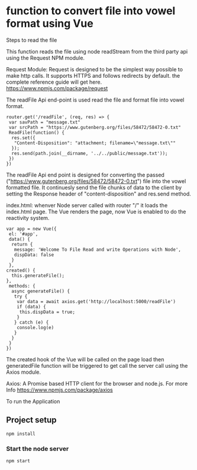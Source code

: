 # function to convert file into vowel format using Vue
Steps to read the file

This function reads the file using node readStream from the third party api using the Request NPM module.

Request Module:
Request is designed to be the simplest way possible to make http calls. It supports HTTPS and follows redirects by default. the complete reference guide will get here.
https://www.npmjs.com/package/request

The readFile Api end-point is used read the file and format file into vowel format.

    router.get('/readFile', (req, res) => {
     var savPath = "message.txt"
     var srcPath = "https://www.gutenberg.org/files/58472/58472-0.txt"
     ReadFile(function() {
      res.set({
       "Content-Disposition": "attachment; filename=\"message.txt\""
      });
      res.send(path.join(__dirname, '../../public/message.txt'));
     })
    })
The readFile Api end point is designed for converting the passed ("https://www.gutenberg.org/files/58472/58472-0.txt") 
file into the vowel formatted file.
It continuesly send the file chunks of data to the client by setting the Response header of "content-disposition" and res.send method.


index.html:
whenver Node server called with router "/" it loads the index.html page.
The Vue renders the page, now Vue is enabled to do the reactivity system.

	var app = new Vue({
	 el: '#app',
	 data() {
	  return {
	   message: 'Welcome To File Read and write Operations with Node',
	   dispData: false
	  }
	 },
    created() {
      this.generateFile();
    },
	 methods: {
	  async generateFile() {
	   try {
	    var data = await axios.get('http://localhost:5000/readFile')
	    if (data) {
	     this.dispData = true;
	    }
	   } catch (e) {
	    console.log(e)
	   }
	  }
	 }
	})
The created hook of the Vue will be called on the page load then generatedFile function  will be triggered to get call the server call using the Axios module.

Axios: A Promise based HTTP client for the browser and node.js. For more Info https://www.npmjs.com/package/axios

To run the Application


## Project setup
```
npm install
```
### Start the node server
```
npm start
```  

